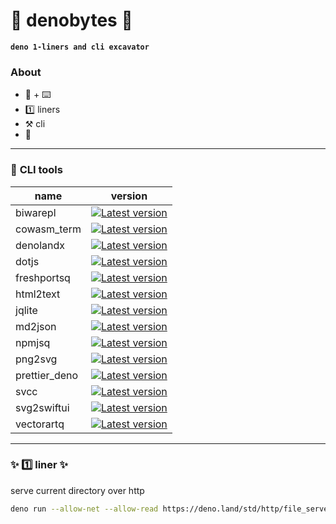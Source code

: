 # 🦕 denobytes 🦕

**`deno 1-liners and cli excavator`**

### About

- 🦕 + ⌨️
- 1️⃣ liners
- ⚒️ cli
- 🔰

------------------------------------------------------------------------

### 💼 **CLI tools**

| name | version|
---|---
| biwarepl | [![Latest version](https://deno.land/badge/biwarepl/version)](https://deno.land/x/biwarepl)
| cowasm_term | [![Latest version](https://deno.land/badge/cowasm_term/version)](https://deno.land/x/cowasm_term)
| denolandx | [![Latest version](https://deno.land/badge/denolandx/version)](https://deno.land/x/denolandx)
| dotjs | [![Latest version](https://deno.land/badge/dotjs/version)](https://deno.land/x/dotjs)
| freshportsq | [![Latest version](https://deno.land/badge/freshportsq/version)](https://deno.land/x/freshportsq)
| html2text | [![Latest version](https://deno.land/badge/html2text/version)](https://deno.land/x/html2text)
| jqlite | [![Latest version](https://deno.land/badge/jqlite/version)](https://deno.land/x/jqlite)
| md2json | [![Latest version](https://deno.land/badge/md2json/version)](https://deno.land/x/md2json)
| npmjsq | [![Latest version](https://deno.land/badge/npmjsq/version)](https://deno.land/x/npmjsq)
| png2svg | [![Latest version](https://deno.land/badge/png2svg/version)](https://deno.land/x/png2svg)
| prettier_deno | [![Latest version](https://deno.land/badge/prettier_deno/version)](https://deno.land/x/prettier_deno)
| svcc | [![Latest version](https://deno.land/badge/svcc/version)](https://deno.land/x/svcc)
| svg2swiftui | [![Latest version](https://deno.land/badge/svg2swiftui/version)](https://deno.land/x/svg2swiftui)
| vectorartq | [![Latest version](https://deno.land/badge/vectorartq/version)](https://deno.land/x/vectorartq)


------------------------------------------------------------------------

### ✨ 1️⃣ liner  ✨

serve current directory over http

```sh
deno run --allow-net --allow-read https://deno.land/std/http/file_server.ts
```

<!--
**denobytes/denobytes** is a ✨ _special_ ✨ repository because its `README.md` (this file) appears on your GitHub profile.

Here are some ideas to get you started:

- 🔭 I’m currently working on ...
- 🌱 I’m currently learning ...
- 👯 I’m looking to collaborate on ...
- 🤔 I’m looking for help with ...
- 💬 Ask me about ...
- 📫 How to reach me: ...
- 😄 Pronouns: ...
- ⚡ Fun fact: ...
-->
